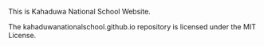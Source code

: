 This is Kahaduwa National School Website.

The kahaduwanationalschool.github.io repository is licensed under the MIT License.
